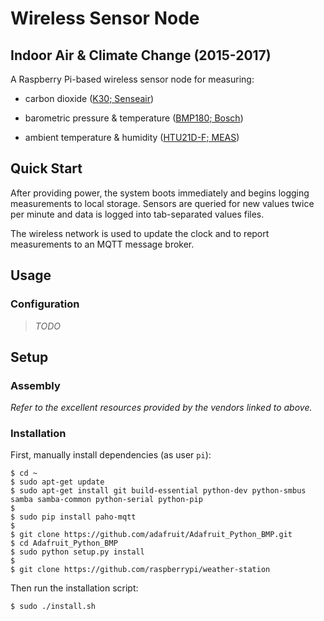 Wireless Sensor Node
====================

Indoor Air & Climate Change (2015-2017)
---------------------------------------

A Raspberry Pi-based wireless sensor node for measuring:

* carbon dioxide ([K30; Senseair][1])
* barometric pressure & temperature ([BMP180; Bosch][2])
* ambient temperature & humidity ([HTU21D-F; MEAS][3])

  [1]: http://www.co2meter.com/products/k-30-co2-sensor-module
  [2]: https://www.adafruit.com/products/1603
  [3]: https://adafru.it/1899


## Quick Start

After providing power, the system boots immediately and begins logging
measurements to local storage. Sensors are queried for new values twice
per minute and data is logged into tab-separated values files. 

The wireless network is used to update the clock and to report measurements
to an MQTT message broker.


## Usage

### Configuration

> *TODO*


## Setup

### Assembly

*Refer to the excellent resources provided by the vendors linked to above.*

### Installation

First, manually install dependencies (as user `pi`):

```
$ cd ~
$ sudo apt-get update
$ sudo apt-get install git build-essential python-dev python-smbus samba samba-common python-serial python-pip
$
$ sudo pip install paho-mqtt
$
$ git clone https://github.com/adafruit/Adafruit_Python_BMP.git
$ cd Adafruit_Python_BMP
$ sudo python setup.py install
$
$ git clone https://github.com/raspberrypi/weather-station
```

Then run the installation script:

```
$ sudo ./install.sh
```
